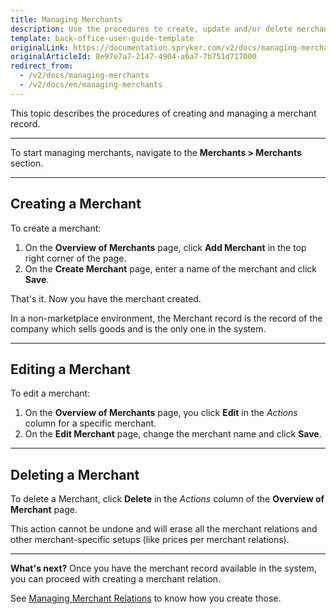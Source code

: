 ```yaml
---
title: Managing Merchants
description: Use the procedures to create, update and/or delete merchants in the Back Office.
template: back-office-user-guide-template
originalLink: https://documentation.spryker.com/v2/docs/managing-merchants
originalArticleId: 8e97e7a7-2147-4904-a6a7-7b751d717000
redirect_from:
  - /v2/docs/managing-merchants
  - /v2/docs/en/managing-merchants
---
```


This topic describes the procedures of creating and managing a merchant record.
***
To start managing merchants, navigate to the **Merchants > Merchants** section.
***
## Creating a Merchant 
To create a merchant:
1. On the **Overview of Merchants** page, click **Add Merchant** in the top right corner of the page.
2. On the **Create Merchant** page, enter a name of the merchant and click **Save**.

That's it. Now you have the merchant created.

In a non-marketplace environment, the Merchant record is the record of the company which sells goods and is the only one in the system. 
***
## Editing a Merchant
To edit a merchant: 
1. On the **Overview of Merchants** page, you click **Edit** in the _Actions_ column for a specific merchant.
2. On the **Edit Merchant** page, change the merchant name and click **Save**.
***
## Deleting a Merchant
To delete a Merchant, click **Delete** in the _Actions_ column of the **Overview of Merchant** page.

This action cannot be undone and will erase all the merchant relations and other merchant-specific setups (like prices per merchant relations).
***
**What's next?**
Once you have the merchant record available in the system, you can proceed with creating a merchant relation.

See [Managing Merchant Relations](/docs/scos/user/back-office-user-guides/{{page.version}}/marketplace/merchants-and-merchant-relations/managing-merchant-relations.html) to know how you create those.
